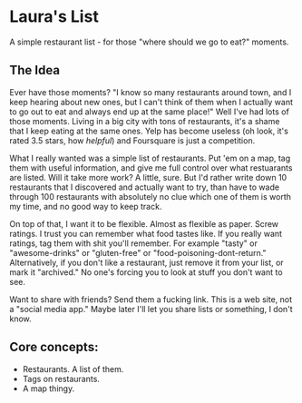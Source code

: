 Laura's List
============

A simple restaurant list - for those &quot;where should we go to eat?&quot; moments.

The Idea
--------

Ever have those moments? "I know so many restaurants around town, and I keep hearing about new ones, but I can't think of them when I actually want to go out to eat and always end up at the same place!" Well I've had lots of those moments. Living in a big city with tons of restaurants, it's a shame that I keep eating at the same ones. Yelp has become useless (oh look, it's rated 3.5 stars, how *helpful*) and Foursquare is just a competition.

What I really wanted was a simple list of restaurants. Put 'em on a map, tag them with useful information, and give me full control over what restuarants are listed. Will it take more work? A little, sure. But I'd rather write down 10 restaurants that I discovered and actually want to try, than have to wade through 100 restaurants with absolutely no clue which one of them is worth my time, and no good way to keep track.

On top of that, I want it to be flexible. Almost as flexible as paper. Screw ratings. I trust you can remember what food tastes like. If you really want ratings, tag them with shit you'll remember. For example "tasty" or "awesome-drinks" or "gluten-free" or "food-poisoning-dont-return." Alternatively, if you don't like a restaurant, just remove it from your list, or mark it "archived." No one's forcing you to look at stuff you don't want to see.

Want to share with friends? Send them a fucking link. This is a web site, not a "social media app." Maybe later I'll let you share lists or something, I don't know.

Core concepts:
--------------

* Restaurants. A list of them.
* Tags on restaurants.
* A map thingy.
